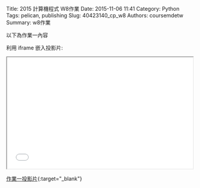 Title: 2015 計算機程式 W8作業
Date: 2015-11-06 11:41
Category: Python
Tags: pelican, publishing
Slug: 40423140_cp_w8
Authors: coursemdetw
Summary: w8作業

以下為作業一內容

利用 iframe 嵌入投影片:

<iframe src="40423144_cp_w8_p.html" width="500" height="300"></iframe>

[作業一投影片](40423144_cp_w8_p.html){:target="_blank"}

